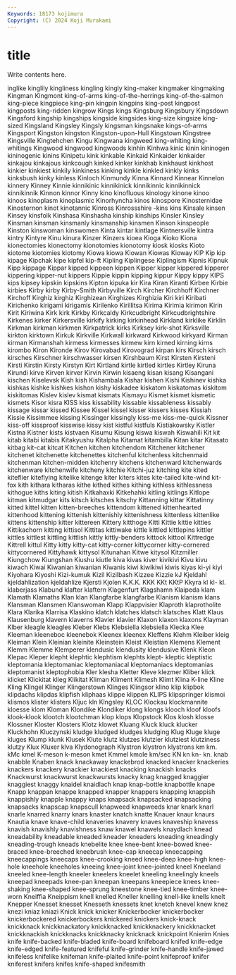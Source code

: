 ```yaml
---
Keywords: 18173 kojimura
Copyright: (C) 2024 Koji Murakami
---
```


# title

Write contents here.



inglike kinglily
kingliness kingling kingly king-maker kingmaker kingmaking Kingman Kingmont king-of-arms king-of-the-herrings
king-of-the-salmon king-piece kingpiece king-pin kingpin kingpins king-post kingpost kingposts king-ridden
kingrow Kings kings Kingsburg Kingsbury Kingsdown Kingsford kingship kingships kingside
kingsides king-size kingsize king-sized Kingsland Kingsley Kingsly kingsman kingsnake kings-of-arms
Kingsport Kingston kingston Kingston-upon-Hull Kingstown Kingstree Kingsville Kingtehchen Kingu Kingwana
kingweed king-whiting king-whitings Kingwood kingwood kingwoods kinhin Kinhwa kinic kinin
kininogen kininogenic kinins Kinipetu kink kinkable Kinkaid Kinkaider kinkaider kinkajou
kinkajous kinkcough kinked kinker kinkhab kinkhaust kinkhost kinkier kinkiest kinkily
kinkiness kinking kinkle kinkled kinkly kinks kinksbush kinky kinless Kinloch
Kinmundy Kinna Kinnard Kinnear Kinnelon kinnery Kinney Kinnie kinnikinic kinnikinick
kinnikinnic kinnikinnick kinnikinnik Kinnon kinnor Kinny kino kinofluous kinology kinone
kinoo kinoos kinoplasm kinoplasmic Kinorhyncha kinos kinospore Kinosternidae Kinosternon kinot
kinotannic Kinross Kinrossshire -kins kins Kinsale kinsen Kinsey kinsfolk Kinshasa
Kinshasha kinship kinships Kinsler Kinsley Kinsman kinsman kinsmanly kinsmanship kinsmen
Kinson kinspeople Kinston kinswoman kinswomen Kinta kintar kintlage Kintnersville kintra
kintry Kintyre Kinu kinura Kinzer Kinzers kioea Kioga Kioko Kiona
kionectomies kionectomy kionotomies kionotomy kiosk kiosks Kioto kiotome kiotomies kiotomy
Kiowa kiowa Kiowan Kiowas Kioway KIP Kip kip kipage Kipchak
kipe kipfel kip-ft Kipling Kiplingese Kiplingism Kipnis Kipnuk Kipp kippage
Kippar kipped kippeen kippen Kipper kipper kippered kipperer kippering kipper-nut
kippers Kippie kippin kipping kippur Kippy kippy KIPS kips kipsey
kipskin kipskins Kipton kipuka kir Kira Kiran Kiranti Kirbee Kirbie
kirbies Kirby kirby Kirby-Smith Kirbyville Kirch Kircher Kirchhoff Kirchner Kirchoff
Kirghiz kirghiz Kirghizean Kirghizes Kirghizia Kiri kiri Kiribati Kirichenko kirigami
kirigamis Kirilenko Kirillitsa Kirima Kirimia kirimon Kirin Kirit Kiriwina Kirk
kirk Kirkby Kirkcaldy Kirkcudbright Kirkcudbrightshire Kirkenes kirker Kirkersville kirkify kirking
kirkinhead Kirkland kirklike Kirklin Kirkman kirkman kirkmen Kirkpatrick kirks Kirksey
kirk-shot Kirksville kirkton kirktown Kirkuk Kirkville Kirkwall kirkward Kirkwood kirkyard
Kirman kirman Kirmanshah kirmess kirmesses kirmew kirn kirned kirning kirns
kirombo Kiron Kironde Kirov Kirovabad Kirovograd kirpan kirs Kirsch kirsch
kirsches Kirschner kirschwasser kirsen Kirshbaum Kirst Kirsten Kirsteni Kirsti Kirstin
Kirsty Kirstyn Kirt Kirtland kirtle kirtled kirtles Kirtley Kiruna Kirundi
kirve Kirven kirver Kirvin Kirwin kisaeng kisan kisang Kisangani kischen
Kiselevsk Kish kish Kishambala Kishar kishen Kishi Kishinev kishka kishkas
kishke kishkes kishon kishy kiskadee kiskatom kiskatomas kiskitom kiskitomas Kislev
kislev kismat kismats Kismayu Kismet kismet kismetic kismets Kisor kisra
KISS kiss kissability kissable kissableness kissably kissage kissar kissed Kissee
Kissel kissel kisser kissers kisses Kissiah Kissie Kissimmee kissing Kissinger
kissingly kiss-me kiss-me-quick Kissner kiss-off kissproof kisswise kissy kist kistful
kistfuls Kistiakowsky Kistler Kistna Kistner kists kistvaen Kisumu Kisung kiswa
kiswah Kiswahili Kit kit kitab kitabi kitabis Kitakyushu Kitalpha Kitamat
kitambilla Kitan kitar Kitasato kitbag kit-cat kitcat Kitchen kitchen kitchendom
Kitchener kitchener kitchenet kitchenette kitchenettes kitchenful kitchenless kitchenmaid kitchenman kitchen-midden
kitchenry kitchens kitchenward kitchenwards kitchenware kitchenwife kitcheny kitchie Kitchi-juz kitching
kite kited kiteflier kiteflying kitelike kitenge kiter kiters kites kite-tailed
kite-wind kit-fox kith kithara kitharas kithe kithed kithes kithing kithless
kithlessness kithogue kiths kiting kitish Kitkahaxki Kitkehahki kitling kitlings Kitlope
kitman kitmudgar kits kitsch kitsches kitschy Kittanning kittar Kittatinny kitted
kittel kitten kitten-breeches kittendom kittened kittenhearted kittenhood kittening kittenish kittenishly
kittenishness kittenless kittenlike kittens kittenship kitter kittereen Kittery kitthoge Kitti
Kittie kittie kitties Kittikachorn kitting kittisol Kittitas kittiwake kittle kittled
kittlepins kittler kittles kittlest kittling kittlish kittly kittly-benders kittock kittool
Kittredge Kittrell kittul Kitty kitty kitty-cat kitty-corner kittycorner kitty-cornered kittycornered
Kittyhawk kittysol Kitunahan Kitwe kitysol Kitzmiller Kiungchow Kiungshan Kiushu kiutle
kiva kivas kiver kivikivi Kivu kivu kiwach Kiwai Kiwanian kiwanian
Kiwanis kiwi kiwikiwi kiwis kiyas ki-yi kiyi Kiyohara Kiyoshi Kizi-kumuk
Kizil Kizilbash Kizzee Kizzie kJ Kjeldahl kjeldahlization kjeldahlize Kjersti Kjolen
K.K.K. KKK KKt KKtP Kkyra kl kl- kl. klaberjass Klabund
klafter klaftern Klagenfurt Klagshamn Klaipeda klam Klamath Klamaths Klan klan
Klangfarbe klangfarbe Klanism klanism klans Klansman Klansmen Klanswoman Klapp Klappvisier
Klaproth klaprotholite Klara Klarika Klarrisa Klaskino klatch klatches klatsch klatsches
Klatt Klaus Klausenburg klavern klaverns Klavier klavier Klaxon klaxon klaxons
Klayman Klber kleagle kleagles Kleber Klebs Klebsiella klebsiella Klecka Klee
Kleeman kleeneboc kleenebok Kleenex kleenex Kleffens Klehm Kleiber kleig Kleiman
Klein Kleinian kleinite Kleinstein Kleist Kleistian Klemens Klement Klemm Klemme
Klemperer klendusic klendusity klendusive Klenk Kleon Klepac Kleper klepht klephtic
klephtism klephts klept- kleptic kleptistic kleptomania kleptomaniac kleptomaniacal kleptomaniacs kleptomanias
kleptomanist kleptophobia Kler klesha Kletter Kleve klezmer Kliber klick klicket
Klickitat klieg Klikitat Kliman Kliment Klimesh Klimt Klina K-line Kline
Kling Klingel Klinger Klingerstown Klinges Klingsor klino klip klipbok klipdachs
klipdas klipfish kliphaas klippe klippen KLIPS klipspringer klismoi klismos klister
klisters Kljuc kln Klngsley KLOC Klockau klockmannite kloesse klom Kloman
Klondike Klondiker klong klongs klooch kloof kloofs klook-klook klootch klootchman
klop klops Klopstock Klos klosh klosse Klossner Kloster Klosters Klotz
klowet Kluang Kluck kluck klucker Kluckhohn Kluczynski kludge kludged kludges
kludging Klug Kluge kluge kluges Klump klunk Klusek Klute klutz
klutzes klutzier klutziest klutziness klutzy Klux Kluxer klva Klydonograph Klystron
klystron klystrons km km. kMc kmel K-meson k-meson kmet Kmmel
kmole km/sec KN kn kn- kn. knab knabble Knaben knack
knackaway knackebrod knacked knacker knackeries knackers knackery knackier knackiest knacking
knackish knacks Knackwurst knackwurst knackwursts knacky knag knagged knaggier knaggiest
knaggy knaidel knaidlach knap knap-bottle knapbottle knape Knapp knappan knappe
knapped knapper knappers knapping knappish knappishly knapple knappy knaps knapsack
knapsacked knapsacking knapsacks knapscap knapscull knapweed knapweeds knar knark knarl
knarle knarred knarry knars knaster knatch knatte Knauer knaur knaurs
Knautia knave knave-child knaveries knavery knaves knaveship knavess knavish knavishly
knavishness knaw knawel knawels knaydlach knead kneadability kneadable kneaded kneader
kneaders kneading kneadingly kneading-trough kneads knebelite knee knee-bent knee-bowed knee-braced
knee-breeched kneebrush knee-cap kneecap kneecapping kneecappings kneecaps knee-crooking kneed knee-deep
knee-high knee-hole kneehole kneeholes kneeing knee-joint knee-jointed kneel Kneeland kneeled
knee-length kneeler kneelers kneelet kneeling kneelingly kneels kneepad kneepads knee-pan
kneepan kneepans kneepiece knees knee-shaking knee-shaped knee-sprung kneestone knee-tied knee-timber
knee-worn Kneiffia Kneippism knell knelled Kneller knelling knell-like knells knelt
Knepper Knesset knesset Knesseth knessets knet knetch knevel knew knez
knezi kniaz kniazi Knick knick knicker Knickerbocker knickerbocker knickerbockered knickerbockers
knickered knickers knick-knack knickknack knickknackatory knickknacked knickknackery knickknacket knickknackish knickknacks
knickknacky knicknack knickpoint Knierim Knies knife knife-backed knife-bladed knife-board knifeboard
knifed knife-edge knife-edged knife-featured knifeful knife-grinder knife-handle knife-jawed knifeless knifelike
knifeman knife-plaited knife-point knifeproof knifer kniferest knifers knifes knife-shaped knifesmith
